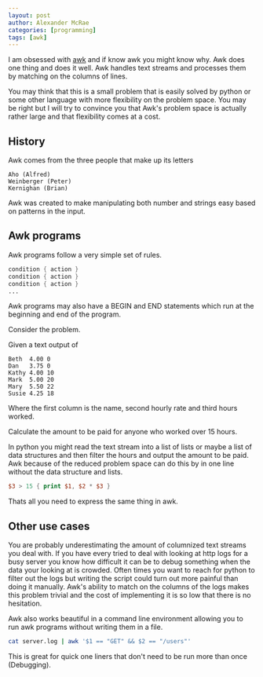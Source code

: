 ```yaml
---
layout: post
author: Alexander McRae
categories: [programming]
tags: [awk]
---
```


I am obsessed with [awk](https://www.gnu.org/software/gawk/) and if know awk you might know why. Awk does one
thing and does it well. Awk handles text streams and processes them by matching
on the columns of lines.

You may think that this is a small problem that is easily solved by python or
some other language with more flexibility on the problem space. You may be right
but I will try to convince you that Awk's problem space is actually rather large
and that flexibility comes at a cost.

## History

Awk comes from the three people that make up its letters

```
Aho (Alfred)
Weinberger (Peter)
Kernighan (Brian)
```

Awk was created to make manipulating both number and strings easy based on 
patterns in the input.

## Awk programs

Awk programs follow a very simple set of rules.

```awk
condition { action }
condition { action }
condition { action }
...
```

Awk programs may also have a BEGIN and END statements which run at the beginning
and end of the program.

Consider the problem.

Given a text output of

```
Beth  4.00 0
Dan   3.75 0
Kathy 4.00 10
Mark  5.00 20
Mary  5.50 22
Susie 4.25 18
```

Where the first column is the name, second hourly rate and third hours worked.

Calculate the amount to be paid for anyone who worked over 15 hours.

In python you might read the text stream into a list of lists or maybe a list of 
data structures and then filter the hours and output the amount to be paid.
Awk because of the reduced problem space can do this by in one line without the 
data structure and lists.

```awk
$3 > 15 { print $1, $2 * $3 }
```

Thats all you need to express the same thing in awk.

## Other use cases

You are probably underestimating the amount of columnized text streams you deal
with. If you have every tried to deal with looking at http logs for a busy 
server you know how difficult it can be to debug something when the data your looking at is crowded. Often times you 
want to reach for python to filter out the logs but writing the script could turn out more painful than doing it manually.
Awk's ability to match on the columns of the logs makes this problem trivial and the cost of implementing it is so low that there is no hesitation.

Awk also works beautiful in a command line environment allowing you to run awk programs without writing them in a file.

```bash
cat server.log | awk '$1 == "GET" && $2 == "/users"'
```

This is great for quick one liners that don't need to be run more than once (Debugging).

